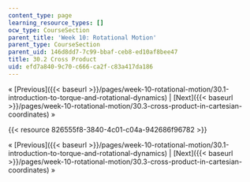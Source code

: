 ```yaml
---
content_type: page
learning_resource_types: []
ocw_type: CourseSection
parent_title: 'Week 10: Rotational Motion'
parent_type: CourseSection
parent_uid: 146d8dd7-7c99-bbaf-ceb8-ed10af8bee47
title: 30.2 Cross Product
uid: efd7a840-9c70-c666-ca2f-c83a417da186
---
```


« [Previous]({{< baseurl >}}/pages/week-10-rotational-motion/30.1-introduction-to-torque-and-rotational-dynamics) | [Next]({{< baseurl >}}/pages/week-10-rotational-motion/30.3-cross-product-in-cartesian-coordinates) »

{{< resource 826555f8-3840-4c01-c04a-942686f96782 >}}

« [Previous]({{< baseurl >}}/pages/week-10-rotational-motion/30.1-introduction-to-torque-and-rotational-dynamics) | [Next]({{< baseurl >}}/pages/week-10-rotational-motion/30.3-cross-product-in-cartesian-coordinates) »